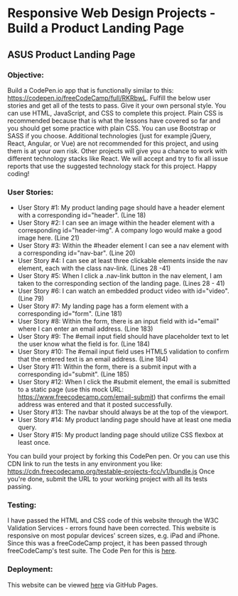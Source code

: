# Responsive Web Design Projects - Build a Product Landing Page

## ASUS Product Landing Page

### Objective: 
Build a CodePen.io app that is functionally similar to this: https://codepen.io/freeCodeCamp/full/RKRbwL.
Fulfill the below user stories and get all of the tests to pass. Give it your own personal style.
You can use HTML, JavaScript, and CSS to complete this project. Plain CSS is recommended because that is what the lessons have covered so far and you should get some practice with plain CSS. You can use Bootstrap or SASS if you choose. Additional technologies (just for example jQuery, React, Angular, or Vue) are not recommended for this project, and using them is at your own risk. Other projects will give you a chance to work with different technology stacks like React. We will accept and try to fix all issue reports that use the suggested technology stack for this project. Happy coding!

### User Stories:

- User Story #1: My product landing page should have a header element with a corresponding id="header". (Line 18)
- User Story #2: I can see an image within the header element with a corresponding id="header-img". A company logo would make a good image here. (Line 21)
- User Story #3: Within the #header element I can see a nav element with a corresponding id="nav-bar". (Line 20)
- User Story #4: I can see at least three clickable elements inside the nav element, each with the class nav-link. (Lines 28 -41)
- User Story #5: When I click a .nav-link button in the nav element, I am taken to the corresponding section of the landing page. (Lines 28 - 41)
- User Story #6: I can watch an embedded product video with id="video". (Line 79)
- User Story #7: My landing page has a form element with a corresponding id="form". (Line 181)
- User Story #8: Within the form, there is an input field with id="email" where I can enter an email address. (Line 183)
- User Story #9: The #email input field should have placeholder text to let the user know what the field is for. (Line 184)
- User Story #10: The #email input field uses HTML5 validation to confirm that the entered text is an email address. (Line 184)
- User Story #11: Within the form, there is a submit input with a corresponding id="submit". (Line 185)
- User Story #12: When I click the #submit element, the email is submitted to a static page (use this mock URL: https://www.freecodecamp.com/email-submit) that confirms the email address was entered and that it posted successfully.
- User Story #13: The navbar should always be at the top of the viewport.
- User Story #14: My product landing page should have at least one media query.
- User Story #15: My product landing page should utilize CSS flexbox at least once.

You can build your project by forking this CodePen pen. Or you can use this CDN link to run the tests in any environment you like: https://cdn.freecodecamp.org/testable-projects-fcc/v1/bundle.js
Once you're done, submit the URL to your working project with all its tests passing.

### Testing:

I have passed the HTML and CSS code of this website through the W3C Validation Services - errors found have been corrected.
This website is responsive on most popular devices' screen sizes, e.g. iPad and iPhone. 
Since this was a freeCodeCamp project, it has been passed through freeCodeCamp's test suite. The Code Pen for this is [here]().

### Deployment:

This website can be viewed [here]() via GitHub Pages. 